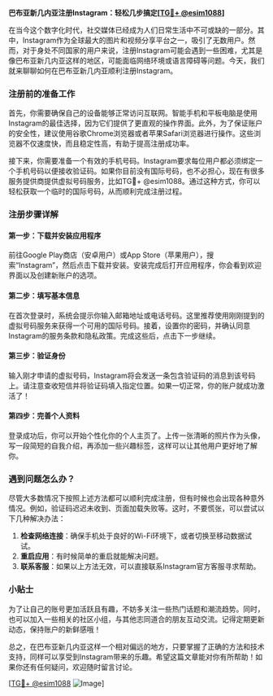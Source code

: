**巴布亚新几内亚注册Instagram：轻松几步搞定[[TG💪+ @esim1088](https://t.me/s/esim1088)]**

在当今这个数字化时代，社交媒体已经成为人们日常生活中不可或缺的一部分。其中，Instagram作为全球最大的图片和视频分享平台之一，吸引了无数用户。然而，对于身处不同国家的用户来说，注册Instagram可能会遇到一些困难，尤其是像巴布亚新几内亚这样的地区，可能面临网络环境或语言障碍等问题。今天，我们就来聊聊如何在巴布亚新几内亚顺利注册Instagram。

### 注册前的准备工作

首先，你需要确保自己的设备能够正常访问互联网。智能手机和平板电脑是使用Instagram的最佳选择，因为它们提供了更直观的操作界面。此外，为了保证账户的安全性，建议使用谷歌Chrome浏览器或者苹果Safari浏览器进行操作。这些浏览器不仅速度快，而且稳定性高，有助于提高注册成功率。

接下来，你需要准备一个有效的手机号码。Instagram要求每位用户都必须绑定一个手机号码以便接收验证码。如果你目前没有国际号码，也不必担心，现在有很多服务提供商提供虚拟号码服务，比如TG💪+ @esim1088。通过这种方式，你可以轻松获取一个临时的国际号码，从而顺利完成注册过程。

### 注册步骤详解

#### 第一步：下载并安装应用程序
前往Google Play商店（安卓用户）或App Store（苹果用户），搜索“Instagram”，然后点击下载并安装。安装完成后打开应用程序，你会看到欢迎界面以及创建新账户的选项。

#### 第二步：填写基本信息
在首次登录时，系统会提示你输入邮箱地址或电话号码。这里推荐使用刚刚提到的虚拟号码服务来获得一个可用的国际号码。接着，设置你的密码，并确认同意Instagram的服务条款和隐私政策。完成这些后，点击下一步继续。

#### 第三步：验证身份
输入刚才申请的虚拟号码，Instagram将会发送一条包含验证码的消息到该号码上。请注意查收短信并将验证码填入指定位置。如果一切正常，你的账户就成功激活了！

#### 第四步：完善个人资料
登录成功后，你可以开始个性化你的个人主页了。上传一张清晰的照片作为头像，写一段简短的自我介绍，再添加一些兴趣标签，这样可以让其他用户更好地了解你。

### 遇到问题怎么办？

尽管大多数情况下按照上述方法都可以顺利完成注册，但有时候也会出现各种意外情况。例如，验证码迟迟未收到、页面加载失败等。这时，不要慌张，可以尝试以下几种解决办法：

1. **检查网络连接**：确保手机处于良好的Wi-Fi环境下，或者切换至移动数据试试。
2. **重启应用**：有时候简单的重启就能解决问题。
3. **联系客服**：如果以上方法无效，可以直接联系Instagram官方客服寻求帮助。

### 小贴士

为了让自己的账号更加活跃且有趣，不妨多关注一些热门话题和潮流趋势。同时，也可以加入一些相关的社区小组，与其他志同道合的朋友互动交流。记得定期更新动态，保持账户的新鲜感哦！

总之，在巴布亚新几内亚这样一个相对偏远的地方，只要掌握了正确的方法和技术支持，同样可以享受到Instagram带来的乐趣。希望这篇文章能对你有所帮助！如果你还有任何疑问，欢迎随时留言讨论。

[[TG💪+ @esim1088](https://t.me/s/esim1088) ![Image](https://i.postimg.cc/4NQfJmqS/Snipaste-2025-05-13-00-14-12.png)]